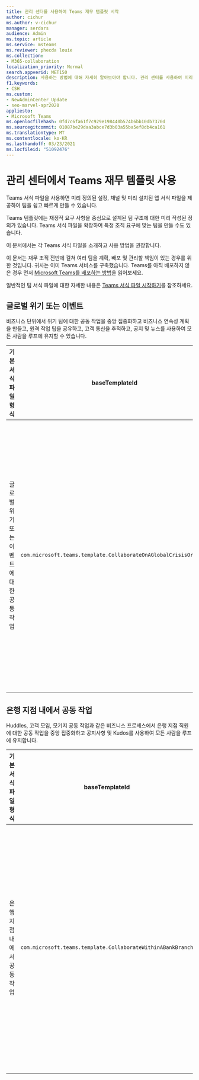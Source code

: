 ```yaml
---
title: 관리 센터를 사용하여 Teams 재무 템플릿 시작
author: cichur
ms.author: v-cichur
manager: serdars
audience: Admin
ms.topic: article
ms.service: msteams
ms.reviewer: phecda louie
ms.collection:
- M365-collaboration
localization_priority: Normal
search.appverid: MET150
description: 사용하는 방법에 대해 자세히 알아보아야 합니다. 관리 센터를 사용하여 미리 정의된 설정, 채널 및 미리 설치된 앱을 제공하여 재무 요구에 따라 설계된 팀 구조를 만드는 Teams 템플릿입니다.
f1.keywords:
- CSH
ms.custom:
- NewAdminCenter_Update
- seo-marvel-apr2020
appliesto:
- Microsoft Teams
ms.openlocfilehash: 0fd7c6fa61f7c929e198440b574b6bb10db7370d
ms.sourcegitcommit: 01087be29daa3abce7d3b03a55ba5ef8db4ca161
ms.translationtype: MT
ms.contentlocale: ko-KR
ms.lasthandoff: 03/23/2021
ms.locfileid: "51092476"
---
```

# <a name="use-teams-financial-templates-in-the-admin-center"></a>관리 센터에서 Teams 재무 템플릿 사용

Teams 서식 파일을 사용하면 미리 정의된 설정, 채널 및 미리 설치된 앱 서식 파일을 제공하여 팀을 쉽고 빠르게 만들 수 있습니다.

Teams 템플릿에는 재정적 요구 사항을 중심으로 설계된 팀 구조에 대한 미리 작성된 정의가 있습니다. Teams 서식 파일을 확장하여 특정 조직 요구에 맞는 팀을 만들 수도 있습니다.

이 문서에서는 각 Teams 서식 파일을 소개하고 사용 방법을 권장합니다.

이 문서는 재무 조직 전반에 걸쳐 여러 팀을 계획, 배포 및 관리할 책임이 있는 경우를 위한 것입니다. 귀사는 이미 Teams 서비스를 구축했습니다. Teams를 아직 배포하지 않은 경우 먼저 [Microsoft Teams를 배포하는 방법](./deploy-overview.md)을 읽어보세요.

일반적인 팀 서식 파일에 대한 자세한 내용은 [Teams 서식 파일 시작하기](get-started-with-teams-templates-in-the-admin-console.md)를 참조하세요.

## <a name="global-crisis-or-event"></a>글로벌 위기 또는 이벤트

비즈니스 단위에서 위기 팀에 대한 공동 작업을 중앙 집중화하고 비즈니스 연속성 계획을 만들고, 원격 작업 팁을 공유하고, 고객 통신을 추적하고, 공지 및 뉴스를 사용하여 모든 사람을 루프에 유지할 수 있습니다.

| 기본 서식 파일 형식|baseTemplateId | 이 기본 서식 파일과 함께 사용할 수 있는 속성 |
| ------------------|-- |----------------------------------------------------- |
| 글로벌 위기 또는 이벤트에 대한 공동 작업|`com.microsoft.teams.template.CollaborateOnAGlobalCrisisOrEvent` |채널 <ul><li>일반<li>공지 사항</li><li>세계 뉴스</li><li>비즈니스 연속성</li><li>원격 작업</li><li>내부 커미스</li><li>외부 커미스</li><li>승인 요청</li><li>고객 불만</li><li>Kudos</li><li>임원 업데이트</li></ul>앱: <ul><li>찬양</li><li>Wiki</li><li>웹 사이트</li><li>Planner</li></ul>|
||||

## <a name="collaborate-within-a-bank-branch"></a>은행 지점 내에서 공동 작업

Huddles, 고객 모임, 모기지 공동 작업과 같은 비즈니스 프로세스에서 은행 지점 직원에 대한 공동 작업을 중앙 집중화하고 공지사항 및 Kudos를 사용하여 모든 사람을 루프에 유지합니다.

| 기본 서식 파일 형식 |baseTemplateId| 이 기본 서식 파일과 함께 사용할 수 있는 속성 |
| ------------------ |--|----------------------------------------------------- |
|은행 지점 내에서 공동 작업|`com.microsoft.teams.template.CollaborateWithinABankBranch` |채널 <ul><li>일반<li>공지 사항</li><li>장애 요소</li><li>고객 모임</li><li>승인 요청</li><li>코칭</li><li>기술 개발</li><li>대출 처리</li><li>고객 불만</li><li>Kudos</li><li>재미있는 물건</li><li>규정 준수</li></ul>앱:<ul><li>찬양</li></ul>|
||||